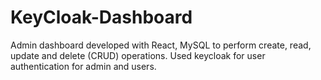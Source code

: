 # KeyCloak-Dashboard
Admin dashboard developed with React, MySQL to perform create, read, update and delete (CRUD) operations. Used keycloak for user authentication for admin and users.
